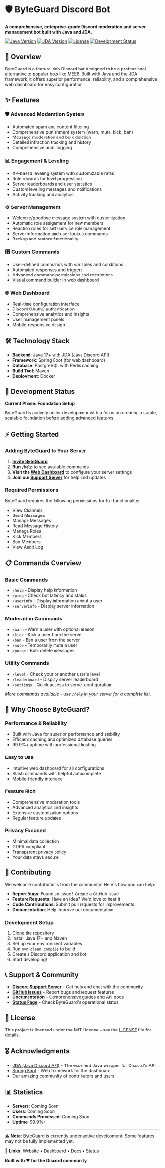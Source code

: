 # 🛡️ ByteGuard Discord Bot

**A comprehensive, enterprise-grade Discord moderation and server management bot built with Java and JDA.**

[![Java Version](https://img.shields.io/badge/Java-17+-orange.svg)](https://www.oracle.com/java/)
[![JDA Version](https://img.shields.io/badge/JDA-5.0.2-blue.svg)](https://github.com/discord-jda/JDA)
[![License](https://img.shields.io/badge/License-MIT-green.svg)](LICENSE)
[![Development Status](https://img.shields.io/badge/Status-In%20Development-yellow.svg)]()

## 🚀 Overview

ByteGuard is a feature-rich Discord bot designed to be a professional alternative to popular bots like MEE6. Built with Java and the JDA framework, it offers superior performance, reliability, and a comprehensive web dashboard for easy configuration.

## ✨ Features

### 🛡️ **Advanced Moderation System**
- Automated spam and content filtering
- Comprehensive punishment system (warn, mute, kick, ban)
- Message moderation and bulk deletion
- Detailed infraction tracking and history
- Comprehensive audit logging

### 📊 **Engagement & Leveling**
- XP-based leveling system with customizable rates
- Role rewards for level progression
- Server leaderboards and user statistics
- Custom leveling messages and notifications
- Activity tracking and analytics

### ⚙️ **Server Management**
- Welcome/goodbye message system with customization
- Automatic role assignment for new members
- Reaction roles for self-service role management
- Server information and user lookup commands
- Backup and restore functionality

### 🎛️ **Custom Commands**
- User-defined commands with variables and conditions
- Automated responses and triggers
- Advanced command permissions and restrictions
- Visual command builder in web dashboard

### 🌐 **Web Dashboard**
- Real-time configuration interface
- Discord OAuth2 authentication
- Comprehensive analytics and insights
- User management panels
- Mobile-responsive design

## 🛠️ Technology Stack

- **Backend**: Java 17+ with JDA (Java Discord API)
- **Framework**: Spring Boot (for web dashboard)
- **Database**: PostgreSQL with Redis caching
- **Build Tool**: Maven
- **Deployment**: Docker

## 🚦 Development Status

**Current Phase: Foundation Setup**

ByteGuard is actively under development with a focus on creating a stable, scalable foundation before adding advanced features.

## ⚡ Getting Started

### Adding ByteGuard to Your Server

1. **[Invite ByteGuard](https://discord.com/oauth2/authorize?client_id=YOUR_BOT_ID&scope=bot%20applications.commands&permissions=8)**
2. **Run `/help`** to see available commands
3. **Visit the [Web Dashboard](https://dashboard.byteguard.dev)** to configure your server settings
4. **Join our [Support Server](https://discord.gg/byteguard)** for help and updates

### Required Permissions

ByteGuard requires the following permissions for full functionality:
- View Channels
- Send Messages
- Manage Messages
- Read Message History
- Manage Roles
- Kick Members
- Ban Members
- View Audit Log

## 📋 Commands Overview

### Basic Commands
- `/help` - Display help information
- `/ping` - Check bot latency and status
- `/userinfo` - Display information about a user
- `/serverinfo` - Display server information

### Moderation Commands
- `/warn` - Warn a user with optional reason
- `/kick` - Kick a user from the server
- `/ban` - Ban a user from the server
- `/mute` - Temporarily mute a user
- `/purge` - Bulk delete messages

### Utility Commands
- `/level` - Check your or another user's level
- `/leaderboard` - Display server leaderboard
- `/settings` - Quick access to server configuration

*More commands available - use `/help` in your server for a complete list.*

## 🎯 Why Choose ByteGuard?

### **Performance & Reliability**
- Built with Java for superior performance and stability
- Efficient caching and optimized database queries
- 99.9%+ uptime with professional hosting

### **Easy to Use**
- Intuitive web dashboard for all configurations
- Slash commands with helpful autocomplete
- Mobile-friendly interface

### **Feature Rich**
- Comprehensive moderation tools
- Advanced analytics and insights
- Extensive customization options
- Regular feature updates

### **Privacy Focused**
- Minimal data collection
- GDPR compliant
- Transparent privacy policy
- Your data stays secure

## 🤝 Contributing

We welcome contributions from the community! Here's how you can help:

- **Report Bugs**: Found an issue? Create a GitHub issue
- **Feature Requests**: Have an idea? We'd love to hear it
- **Code Contributions**: Submit pull requests for improvements
- **Documentation**: Help improve our documentation

### Development Setup

1. Clone the repository
2. Install Java 17+ and Maven
3. Set up your environment variables
4. Run `mvn clean compile` to build
5. Create a Discord application and bot
6. Start developing!

## 📞 Support & Community

- **[Discord Support Server](https://discord.gg/byteguard)** - Get help and chat with the community
- **[GitHub Issues](https://github.com/yourusername/byteguard/issues)** - Report bugs and request features
- **[Documentation](https://docs.byteguard.dev)** - Comprehensive guides and API docs
- **[Status Page](https://status.byteguard.dev)** - Check ByteGuard's operational status

## 📜 License

This project is licensed under the MIT License - see the [LICENSE](LICENSE) file for details.

## 🎖️ Acknowledgments

- [JDA (Java Discord API)](https://github.com/discord-jda/JDA) - The excellent Java wrapper for Discord's API
- [Spring Boot](https://spring.io/projects/spring-boot) - Web framework for the dashboard
- Our amazing community of contributors and users

## 📊 Statistics

- **Servers**: Coming Soon
- **Users**: Coming Soon  
- **Commands Processed**: Coming Soon
- **Uptime**: 99.9%+

---

**⚠️ Note**: ByteGuard is currently under active development. Some features may not be fully implemented yet.

**🔗 Links**: [Website](https://byteguard.dev) • [Dashboard](https://dashboard.byteguard.dev) • [Docs](https://docs.byteguard.dev) • [Status](https://status.byteguard.dev)

**Built with ❤️ for the Discord community**
